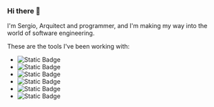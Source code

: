 ### Hi there 👋

I'm Sergio, Arquitect and programmer, and I'm making my way into the world of software engineering.

These are the tools I've been working with:

- ![Static Badge](https://img.shields.io/badge/3.10-gray?logo=python&logoColor=white&label=Python&labelColor=black)
- ![Static Badge](https://img.shields.io/badge/ES5-gray?logo=javascript&logoColor=white&label=JavaScript&labelColor=black)
- ![Static Badge](https://img.shields.io/badge/3.7-gray?logo=jquery&logoColor=white&label=jQuery&labelColor=black)
- ![Static Badge](https://img.shields.io/badge/2.32-gray?logo=notion&logoColor=white&label=Notion&labelColor=black)
- ![Static Badge](https://img.shields.io/badge/2.3.2-gray?logo=flask&logoColor=white&label=Flask&labelColor=black)
- ![Static Badge](https://img.shields.io/badge/2.7-gray?logo=django&logoColor=white&label=Fjango&labelColor=black)
<!--
**Sanvals/Sanvals** is a ✨ _special_ ✨ repository because its `README.md` (this file) appears on your GitHub profile.

Here are some ideas to get you started:

- 🔭 I’m currently working on ...
- 🌱 I’m currently learning ...
- 👯 I’m looking to collaborate on ...
- 🤔 I’m looking for help with ...
- 💬 Ask me about ...
- 📫 How to reach me: ...
- 😄 Pronouns: ...
- ⚡ Fun fact: ...
-->
